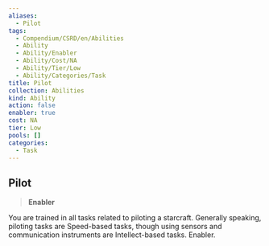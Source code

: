 ```yaml
---
aliases:
  - Pilot
tags:
  - Compendium/CSRD/en/Abilities
  - Ability
  - Ability/Enabler
  - Ability/Cost/NA
  - Ability/Tier/Low
  - Ability/Categories/Task
title: Pilot
collection: Abilities
kind: Ability
action: false
enabler: true
cost: NA
tier: Low
pools: []
categories:
  - Task
---
```

## Pilot    
>**Enabler**  
    
You are trained in all tasks related to piloting a starcraft. Generally speaking, piloting tasks are Speed-based tasks, though using sensors and communication instruments are Intellect-based tasks. Enabler.